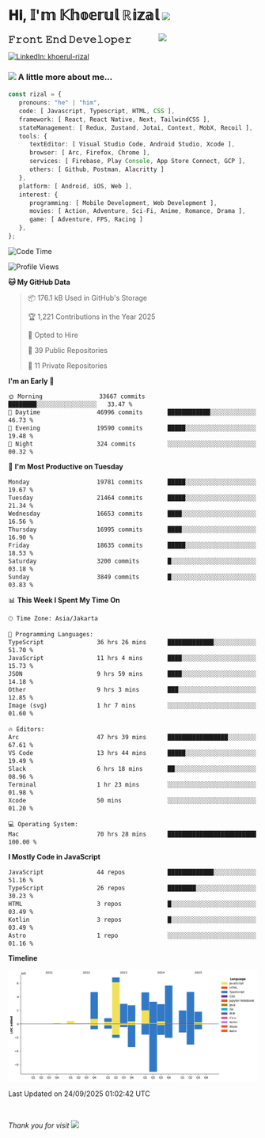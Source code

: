 <h1> 𝐇𝐢, 𝕀'𝕞 𝕂𝕙𝕠𝕖𝕣𝕦𝕝 ℝ𝕚𝕫𝕒𝕝 <img src="https://media.giphy.com/media/mGcNjsfWAjY5AEZNw6/giphy.gif" width="50"></h1>
<img align='right' src="https://media.giphy.com/media/v1.Y2lkPTc5MGI3NjExOWI2ajR2NGJubzBsZHFuaHMwajRrcDNsNXJwOG8yb3F0NjhkNXF4OSZlcD12MV9pbnRlcm5hbF9naWZfYnlfaWQmY3Q9cw/fkZukR450RQ1qnGaq9/giphy.gif" width="200">
<strong style="font-size:20px;">𝙵𝚛𝚘𝚗𝚝 𝙴𝚗𝚍 𝙳𝚎𝚟𝚎𝚕𝚘𝚙𝚎𝚛</strong>
</p></em>

[![LinkedIn: khoerul-rizal](https://img.shields.io/badge/khoerul--rizal-blue?style=flat-square&logo=Linkedin&logoColor=white&link=https://www.linkedin.com/in/khoerul-rizal/)](https://www.linkedin.com/in/khoerul-rizal/)

### <img src="https://media.giphy.com/media/VgCDAzcKvsR6OM0uWg/giphy.gif" width="50"> A little more about me...

```typescript
const rizal = {
   pronouns: "he" | "him",
   code: [ Javascript, Typescript, HTML, CSS ],
   framework: [ React, React Native, Next, TailwindCSS ],
   stateManagement: [ Redux, Zustand, Jotai, Context, MobX, Recoil ],
   tools: {
      textEditor: [ Visual Studio Code, Android Studio, Xcode ],
      browser: [ Arc, Firefox, Chrome ],
      services: [ Firebase, Play Console, App Store Connect, GCP ],
      others: [ Github, Postman, Alacritty ]
   },
   platform: [ Android, iOS, Web ],
   interest: {
      programming: [ Mobile Development, Web Development ],
      movies: [ Action, Adventure, Sci-Fi, Anime, Romance, Drama ],
      game: [ Adventure, FPS, Racing ]
   },
};
```

<!--START_SECTION:waka-->
![Code Time](http://img.shields.io/badge/Code%20Time-4%2C011%20hrs%2011%20mins-blue)

![Profile Views](http://img.shields.io/badge/Profile%20Views-0-blue)

**🐱 My GitHub Data** 

> 📦 176.1 kB Used in GitHub's Storage 
 > 
> 🏆 1,221 Contributions in the Year 2025
 > 
> 💼 Opted to Hire
 > 
> 📜 39 Public Repositories 
 > 
> 🔑 11 Private Repositories 
 > 
**I'm an Early 🐤** 

```text
🌞 Morning                33667 commits       ████████░░░░░░░░░░░░░░░░░   33.47 % 
🌆 Daytime                46996 commits       ████████████░░░░░░░░░░░░░   46.73 % 
🌃 Evening                19590 commits       █████░░░░░░░░░░░░░░░░░░░░   19.48 % 
🌙 Night                  324 commits         ░░░░░░░░░░░░░░░░░░░░░░░░░   00.32 % 
```
📅 **I'm Most Productive on Tuesday** 

```text
Monday                   19781 commits       █████░░░░░░░░░░░░░░░░░░░░   19.67 % 
Tuesday                  21464 commits       █████░░░░░░░░░░░░░░░░░░░░   21.34 % 
Wednesday                16653 commits       ████░░░░░░░░░░░░░░░░░░░░░   16.56 % 
Thursday                 16995 commits       ████░░░░░░░░░░░░░░░░░░░░░   16.90 % 
Friday                   18635 commits       █████░░░░░░░░░░░░░░░░░░░░   18.53 % 
Saturday                 3200 commits        █░░░░░░░░░░░░░░░░░░░░░░░░   03.18 % 
Sunday                   3849 commits        █░░░░░░░░░░░░░░░░░░░░░░░░   03.83 % 
```


📊 **This Week I Spent My Time On** 

```text
🕑︎ Time Zone: Asia/Jakarta

💬 Programming Languages: 
TypeScript               36 hrs 26 mins      █████████████░░░░░░░░░░░░   51.70 % 
JavaScript               11 hrs 4 mins       ████░░░░░░░░░░░░░░░░░░░░░   15.73 % 
JSON                     9 hrs 59 mins       ████░░░░░░░░░░░░░░░░░░░░░   14.18 % 
Other                    9 hrs 3 mins        ███░░░░░░░░░░░░░░░░░░░░░░   12.85 % 
Image (svg)              1 hr 7 mins         ░░░░░░░░░░░░░░░░░░░░░░░░░   01.60 % 

🔥 Editors: 
Arc                      47 hrs 39 mins      █████████████████░░░░░░░░   67.61 % 
VS Code                  13 hrs 44 mins      █████░░░░░░░░░░░░░░░░░░░░   19.49 % 
Slack                    6 hrs 18 mins       ██░░░░░░░░░░░░░░░░░░░░░░░   08.96 % 
Terminal                 1 hr 23 mins        ░░░░░░░░░░░░░░░░░░░░░░░░░   01.98 % 
Xcode                    50 mins             ░░░░░░░░░░░░░░░░░░░░░░░░░   01.20 % 

💻 Operating System: 
Mac                      70 hrs 28 mins      █████████████████████████   100.00 % 
```

**I Mostly Code in JavaScript** 

```text
JavaScript               44 repos            █████████████░░░░░░░░░░░░   51.16 % 
TypeScript               26 repos            ████████░░░░░░░░░░░░░░░░░   30.23 % 
HTML                     3 repos             █░░░░░░░░░░░░░░░░░░░░░░░░   03.49 % 
Kotlin                   3 repos             █░░░░░░░░░░░░░░░░░░░░░░░░   03.49 % 
Astro                    1 repo              ░░░░░░░░░░░░░░░░░░░░░░░░░   01.16 % 
```



**Timeline**

![Lines of Code chart](https://raw.githubusercontent.com/khoerulrizal/khoerulrizal/main/assets/bar_graph.png)


 Last Updated on 24/09/2025 01:02:42 UTC
<!--END_SECTION:waka-->
</details>
<br/>

<em>Thank you for visit</em> <img src="https://media.giphy.com/media/v1.Y2lkPTc5MGI3NjExcHdvNm1qZWtjaGw0ZjdwM3Z3NnY2dHlueTVuODBta2FiY20wM2YybSZlcD12MV9pbnRlcm5hbF9naWZfYnlfaWQmY3Q9cw/tV25tpdKqdFa9x81k2/giphy.gif" width="40">
